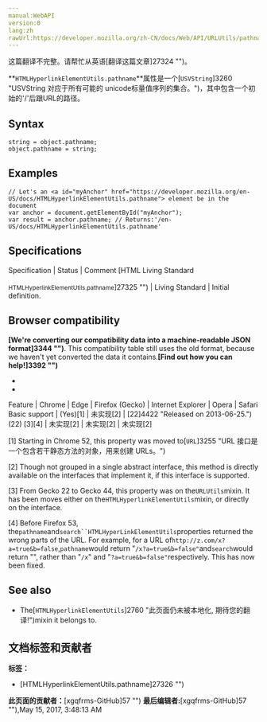 ```yaml
---
manual:WebAPI
version:0
lang:zh
rawUrl:https://developer.mozilla.org/zh-CN/docs/Web/API/URLUtils/pathname
---
```




这篇翻译不完整。请帮忙从英语[翻译这篇文章]27324 "")。






**`HTMLHyperlinkElementUtils.pathname`**属性是一个[`USVString`]3260 "USVString 对应于所有可能的 unicode标量值序列的集合。")，其中包含一个初始的&#39;/&#39;后跟URL的路径。


## Syntax<a name="Syntax"></a>

```
string = object.pathname;
object.pathname = string;

```

## Examples<a name="Examples"></a>

```
// Let's an <a id="myAnchor" href="https://developer.mozilla.org/en-US/docs/HTMLHyperlinkElementUtils.pathname"> element be in the document
var anchor = document.getElementById("myAnchor");
var result = anchor.pathname; // Returns:'/en-US/docs/HTMLHyperlinkElementUtils.pathname'
```

## Specifications<a name="Specifications"></a>

Specification | Status | Comment 
[HTML Living Standard<br></br><small>HTMLHyperlinkElementUtils.pathname</small>]27325 "") | Living Standard | Initial definition. 


## Browser compatibility<a name="Browser_compatibility"></a>


**[We&#39;re converting our compatibility data into a machine-readable JSON format]3344 "")**. This compatibility table still uses the old format, because we haven&#39;t yet converted the data it contains.**[Find out how you can help!]3392 "")**


* 
* 

Feature | Chrome | Edge | Firefox (Gecko) | Internet Explorer | Opera | Safari 
Basic support | (Yes)[1] | 未实现[2] | [22]4422 "Released on 2013-06-25.")(22) [3][4] | 未实现[2] | 未实现[2] | 未实现[2] 





[1] Starting in Chrome 52, this property was moved to[`URL`]3255 "URL 接口是一个包含若干静态方法的对象，用来创建 URLs。")



[2] Though not grouped in a single abstract interface, this method is directly available on the interfaces that implement it, if this interface is supported.



[3] From Gecko 22 to Gecko 44, this property was on the`URLUtils`mixin. It has been moves either on the`HTMLHyperlinkElementUtils`mixin, or directly on the interface.



[4] Before Firefox 53, the`pathname`and`search``HTMLHyperLinkElementUtils`properties returned the wrong parts of the URL. For example, for a URL of`http://z.com/x?a=true&b=false`,`pathname`would return &quot;`/x?a=true&b=false"`and`search`would return &quot;&quot;, rather than &quot;`/x`&quot; and &quot;`?a=true&b=false"`respectively. This has now been fixed.


## See also<a name="See_also"></a>

* The[`HTMLHyperlinkElementUtils`]2760 "此页面仍未被本地化, 期待您的翻译!")mixin it belongs to.



## 文档标签和贡献者
**标签：**
* [HTMLHyperlinkElementUtils.pathname]27326 "")

**此页面的贡献者：**[xgqfrms-GitHub]57 "")
**最后编辑者:**[xgqfrms-GitHub]57 ""),<time>May 15, 2017, 3:48:13 AM</time>


